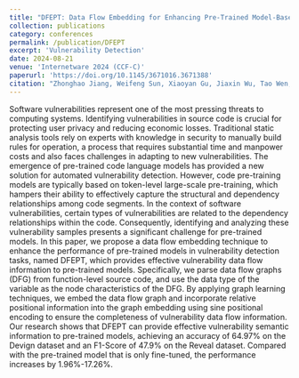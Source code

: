 ```yaml
---
title: "DFEPT: Data Flow Embedding for Enhancing Pre-Trained Model-Based Vulnerability Detection"
collection: publications
category: conferences
permalink: /publication/DFEPT
excerpt: 'Vulnerability Detection'
date: 2024-08-21
venue: 'Internetware 2024 (CCF-C)'
paperurl: 'https://doi.org/10.1145/3671016.3671388'
citation: "Zhonghao Jiang, Weifeng Sun, Xiaoyan Gu, Jiaxin Wu, Tao Wen, Haibo Hu, and Meng Yan."
---
```


Software vulnerabilities represent one of the most pressing threats to computing systems. Identifying vulnerabilities in source code is crucial for protecting user privacy and reducing economic losses. Traditional static analysis tools rely on experts with knowledge in security to manually build rules for operation, a process that requires substantial time and manpower costs and also faces challenges in adapting to new vulnerabilities. The emergence of pre-trained code language models has provided a new solution for automated vulnerability detection. However, code pre-training models are typically based on token-level large-scale pre-training, which hampers their ability to effectively capture the structural and dependency relationships among code segments. In the context of software vulnerabilities, certain types of vulnerabilities are related to the dependency relationships within the code. Consequently, identifying and analyzing these vulnerability samples presents a significant challenge for pre-trained models.
In this paper, we propose a data flow embedding technique to enhance the performance of pre-trained models in vulnerability detection tasks, named DFEPT, which provides effective vulnerability data flow information to pre-trained models. Specifically, we parse data flow graphs (DFG) from function-level source code, and use the data type of the variable as the node characteristics of the DFG. By applying graph learning techniques, we embed the data flow graph and incorporate relative positional information into the graph embedding using sine positional encoding to ensure the completeness of vulnerability data flow information. Our research shows that DFEPT can provide effective vulnerability semantic information to pre-trained models, achieving an accuracy of 64.97% on the Devign dataset and an F1-Score of 47.9% on the Reveal dataset. Compared with the pre-trained model that is only fine-tuned, the performance increases by 1.96%-17.26%.
